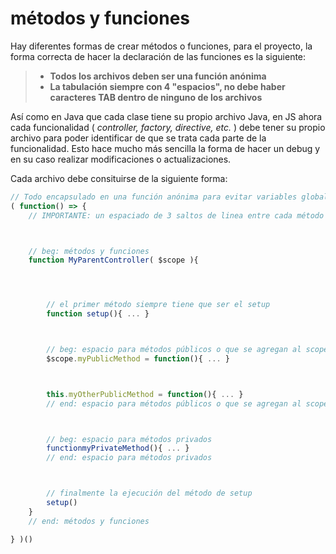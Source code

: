 # métodos y funciones

Hay diferentes formas de crear métodos o funciones, para el proyecto, la forma correcta de hacer la declaración de las funciones es la siguiente:

> - **Todos los archivos deben ser una función anónima**
> - **La tabulación siempre con 4 "espacios", no debe haber caracteres TAB dentro de ninguno de los archivos**

Así como en Java que cada clase tiene su propio archivo Java, en JS ahora cada funcionalidad (  _controller, factory, directive, etc._ ) debe tener su propio archivo para poder identificar de que se trata cada parte de la funcionalidad. Esto hace mucho más sencilla la forma de hacer un debug y en su caso realizar modificaciones o actualizaciones.

Cada archivo debe consituirse de la siguiente forma:
```javascript
// Todo encapsulado en una función anónima para evitar variables globales
( function() => {
    // IMPORTANTE: un espaciado de 3 saltos de linea entre cada método o función



    // beg: métodos y funciones
    function MyParentController( $scope ){




        // el primer método siempre tiene que ser el setup
        function setup(){ ... }



        // beg: espacio para métodos públicos o que se agregan al scope de la vista
        $scope.myPublicMethod = function(){ ... }



        this.myOtherPublicMethod = function(){ ... }
        // end: espacio para métodos públicos o que se agregan al scope de la vista



        // beg: espacio para métodos privados
        functionmyPrivateMethod(){ ... }
        // end: espacio para métodos privados



        // finalmente la ejecución del método de setup
        setup()
    }
    // end: métodos y funciones

} )()
```
